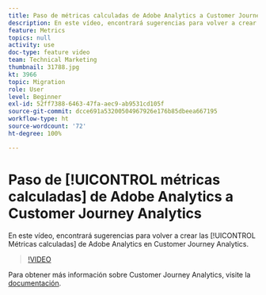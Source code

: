 ```yaml
---
title: Paso de métricas calculadas de Adobe Analytics a Customer Journey Analytics
description: En este vídeo, encontrará sugerencias para volver a crear las métricas calculadas de Adobe Analytics en Customer Journey Analytics.
feature: Metrics
topics: null
activity: use
doc-type: feature video
team: Technical Marketing
thumbnail: 31788.jpg
kt: 3966
topic: Migration
role: User
level: Beginner
exl-id: 52ff7388-6463-47fa-aec9-ab9531cd105f
source-git-commit: dcce691a53200504967926e176b85dbeea667195
workflow-type: ht
source-wordcount: '72'
ht-degree: 100%

---
```


# Paso de [!UICONTROL métricas calculadas] de Adobe Analytics a Customer Journey Analytics

En este vídeo, encontrará sugerencias para volver a crear las [!UICONTROL Métricas calculadas] de Adobe Analytics en Customer Journey Analytics.

>[!VIDEO](https://video.tv.adobe.com/v/31788/?quality=12)

Para obtener más información sobre Customer Journey Analytics, visite la [documentación](https://docs.adobe.com/content/help/es-ES/analytics-platform/using/cja-landing.html).
